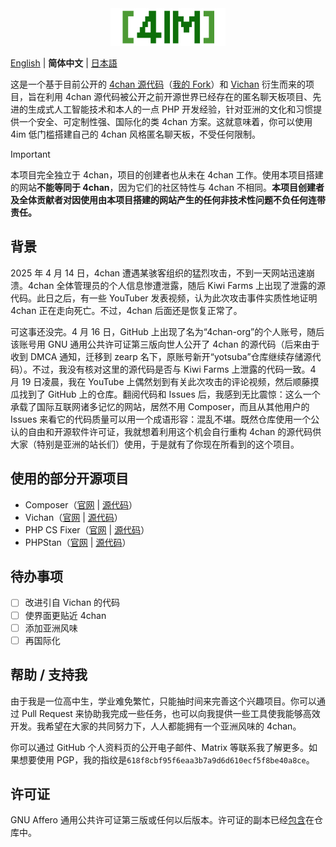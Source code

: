<div align="center">
  <a href="https://github.com/Diamochang/4im">
    <img src="static/doc/4imlogo.svg" alt="4im 标志" height="60">
  </a>
</div>

[English](README.md) | **简体中文** | [日本語](README_jp.md)

这是一个基于目前公开的 [4chan 源代码](https://github.com/zearp/4chan)（[我的 Fork](https://github.com/Diamochang/4chan-fixed)）和 [Vichan](https://github.com/vichan-devel/vichan) 衍生而来的项目，旨在利用 4chan 源代码被公开之前开源世界已经存在的匿名聊天板项目、先进的生成式人工智能技术和本人的一点 PHP 开发经验，针对亚洲的文化和习惯提供一个安全、可定制性强、国际化的类 4chan 方案。这就意味着，你可以使用 4im 低门槛搭建自己的 4chan 风格匿名聊天板，不受任何限制。

> [!IMPORTANT]
> 本项目完全独立于 4chan，项目的创建者也从未在 4chan 工作。使用本项目搭建的网站**不能等同于 4chan**，因为它们的社区特性与 4chan 不相同。**本项目创建者及全体贡献者对因使用由本项目搭建的网站产生的任何非技术性问题不负任何连带责任。**

## 背景
2025 年 4 月 14 日，4chan 遭遇某骇客组织的猛烈攻击，不到一天网站迅速崩溃。4chan 全体管理员的个人信息惨遭泄露，随后 Kiwi Farms 上出现了泄露的源代码。此日之后，有一些 YouTuber 发表视频，认为此次攻击事件实质性地证明 4chan 正在走向死亡。不过，4chan 后面还是恢复正常了。

可这事还没完。4 月 16 日，GitHub 上出现了名为“4chan-org”的个人账号，随后该账号用 GNU 通用公共许可证第三版向世人公开了 4chan 的源代码（后来由于收到 DMCA 通知，迁移到 zearp 名下，原账号新开“yotsuba”仓库继续存储源代码）。不过，我没有核对这里的源代码是否与 Kiwi Farms 上泄露的代码一致。4 月 19 日凌晨，我在 YouTube 上偶然划到有关此次攻击的评论视频，然后顺藤摸瓜找到了 GitHub 上的仓库。翻阅代码和 Issues 后，我感到无比震惊：这么一个承载了国际互联网诸多记忆的网站，居然不用 Composer，而且从其他用户的 Issues 来看它的代码质量可以用一个成语形容：混乱不堪。既然仓库使用一个公认的自由和开源软件许可证，我就想着利用这个机会自行重构 4chan 的源代码供大家（特别是亚洲的站长们）使用，于是就有了你现在所看到的这个项目。

## 使用的部分开源项目
- Composer（[官网](https://getcomposer.org/) | [源代码](https://github.com/composer/composer)）
- Vichan（[官网](https://vichan.info/) | [源代码](https://github.com/vichan-devel/vichan)）
- PHP CS Fixer（[官网](https://cs.symfony.com) | [源代码](https://github.com/PHP-CS-Fixer/PHP-CS-Fixer)）
- PHPStan（[官网](https://phpstan.org/) | [源代码](https://github.com/phpstan/phpstan)）

## 待办事项
- [ ] 改进引自 Vichan 的代码
- [ ] 使界面更贴近 4chan
- [ ] 添加亚洲风味
- [ ] 再国际化

## 帮助 / 支持我
由于我是一位高中生，学业难免繁忙，只能抽时间来完善这个兴趣项目。你可以通过 Pull Request 来协助我完成一些任务，也可以向我提供一些工具使我能够高效开发。我希望在大家的共同努力下，人人都能拥有一个亚洲风味的 4chan。

你可以通过 GitHub 个人资料页的公开电子邮件、Matrix 等联系我了解更多。如果想要使用 PGP，我的指纹是`618f8cbf95f6eaa3b7a9d6d610ecf5f8be40a8ce`。

## 许可证
GNU Affero 通用公共许可证第三版或任何以后版本。许可证的副本已经[包含](LICENSE)在仓库中。